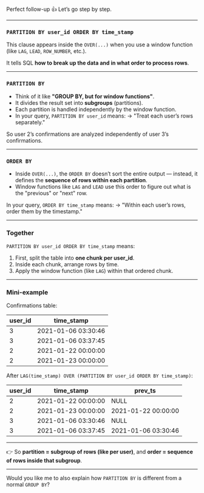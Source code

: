 Perfect follow-up 👍 Let’s go step by step.

---

### `PARTITION BY user_id ORDER BY time_stamp`

This clause appears inside the `OVER(...)` when you use a window function (like `LAG`, `LEAD`, `ROW_NUMBER`, etc.).

It tells SQL **how to break up the data and in what order to process rows**.

---

### `PARTITION BY`

* Think of it like **"GROUP BY, but for window functions"**.
* It divides the result set into **subgroups** (partitions).
* Each partition is handled independently by the window function.
* In your query, `PARTITION BY user_id` means:
  → "Treat each user’s rows separately."

So user 2’s confirmations are analyzed independently of user 3’s confirmations.

---

### `ORDER BY`

* Inside `OVER(...)`, the `ORDER BY` doesn’t sort the entire output — instead, it defines the **sequence of rows within each partition**.
* Window functions like `LAG` and `LEAD` use this order to figure out what is the "previous" or "next" row.

In your query, `ORDER BY time_stamp` means:
→ "Within each user’s rows, order them by the timestamp."

---

### Together

`PARTITION BY user_id ORDER BY time_stamp` means:

1. First, split the table into **one chunk per user_id**.
2. Inside each chunk, arrange rows by time.
3. Apply the window function (like `LAG`) within that ordered chunk.

---

### Mini-example

Confirmations table:

| user_id | time_stamp          |
| ------- | ------------------- |
| 3       | 2021-01-06 03:30:46 |
| 3       | 2021-01-06 03:37:45 |
| 2       | 2021-01-22 00:00:00 |
| 2       | 2021-01-23 00:00:00 |

After `LAG(time_stamp) OVER (PARTITION BY user_id ORDER BY time_stamp)`:

| user_id | time_stamp          | prev_ts             |
| ------- | ------------------- | ------------------- |
| 2       | 2021-01-22 00:00:00 | NULL                |
| 2       | 2021-01-23 00:00:00 | 2021-01-22 00:00:00 |
| 3       | 2021-01-06 03:30:46 | NULL                |
| 3       | 2021-01-06 03:37:45 | 2021-01-06 03:30:46 |

---

👉 So **partition = subgroup of rows (like per user)**,
and **order = sequence of rows inside that subgroup**.

---

Would you like me to also explain how `PARTITION BY` is different from a normal `GROUP BY`?
